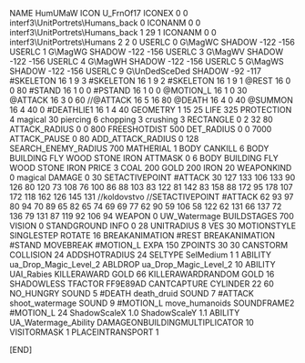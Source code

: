 NAME 			HumUMaW
ICON 			U_FrnOf17
ICONEX 0 0 interf3\UnitPortrets\Humans_back 0
ICONANM 0 0 interf3\UnitPortrets\Humans_back 1 29 1
ICONANM 0 0 interf3\UnitPortrets\Humans 2 2 0
USERLC 			0 G\MagWC SHADOW -122 -156
USERLC 			1 G\MagWG SHADOW -122 -156
USERLC 			3 G\MagWV SHADOW -122 -156
USERLC 			4 G\MagWH SHADOW -122 -156
USERLC 			5 G\MagWS SHADOW -122 -156
USERLC 			9 G\UnDedSceDed SHADOW -92 -117
#SKELETON               16 1 9 3
#SKELETON               16 1 9 2
#SKELETON               16 1 9 1
@REST      		16 0 0 80
#STAND     		16 1 0 0
#PSTAND    		16 1 0 0
@MOTION_L  		16 1 0 30              
@ATTACK    		16 3 0 60 
//@ATTACK    		16 5 16 80 
@DEATH     		16 4 0 40
@SUMMON     		16 4 40 0 
#DEATHLIE1 		16 1 4 40
GEOMETRY    		1 15 25
LIFE        		325
PROTECTION 		4 magical 30 piercing 6 chopping 3 crushing 3
RECTANGLE 		0 2 32 80
ATTACK_RADIUS 		0 0 800
FREESHOTDIST 		500
DET_RADIUS 		0 0 7000
ATTACK_PAUSE 		0 80
ADD_ATTACK_RADIUS 	0 128
SEARCH_ENEMY_RADIUS 	700
MATHERIAL 		1 BODY
CANKILL 		6 BODY BUILDING FLY WOOD STONE IRON
ATTMASK 0 6 BODY BUILDING FLY WOOD STONE IRON
PRICE 			3 COAL 200 GOLD 200 IRON 20
WEAPONKIND 		0 magical
DAMAGE      		0 30 
SETACTIVEPOINT 		#ATTACK 30 127 133 106 133 90 126 80 120 73 108 76 100 86 88 103 83 122 81 142 83 158 88 172 95 178 107 172 118 162 126 145 131 
//koldovstvo
//SETACTIVEPOINT 	#ATTACK 62 93 97 80 94 70 89 65 82 65 74 69 69 77 62 90 59 106 58 122 62 131 66 137 72 136 79 131 87 119 92 106 94 
WEAPON 			0 UW_Watermage
BUILDSTAGES 		700
VISION 			0
STANDGROUND
INFO 			0 28
UNITRADIUS 		8
VES 			30
MOTIONSTYLE 		SINGLESTEP
ROTATE 			16
BREAKANIMATION 		#REST
BREAKANIMATION 		#STAND
MOVEBREAK 		#MOTION_L
EXPA 			150
ZPOINTS	30 30
CANSTORM
COLLISION 24
ADDSHOTRADIUS 24
SELTYPE SelMedium 1 1
ABILITY ua_Drop_Magic_Level_2
ABLDROP ua_Drop_Magic_Level_2 10
ABILITY UAI_Rabies
KILLERAWARD             GOLD 66
KILLERAWARDRANDOM       GOLD 16
SHADOWLESS
TFACTOR FF9E89AD
CANTCAPTURE
CYLINDER 22 60
NO_HUNGRY
SOUND 5 #DEATH death_druid
SOUND 7 #ATTACK shoot_watermage
SOUND 9 #MOTION_L move_humanoids
SOUNDFRAME2 #MOTION_L 24
ShadowScaleX 1.0
ShadowScaleY 1.1
ABILITY UA_Watermage_Ability
DAMAGEONBUILDINGMULTIPLICATOR 10
VISITORMASK 1
PLACEINTRANSPORT 1

[END]
